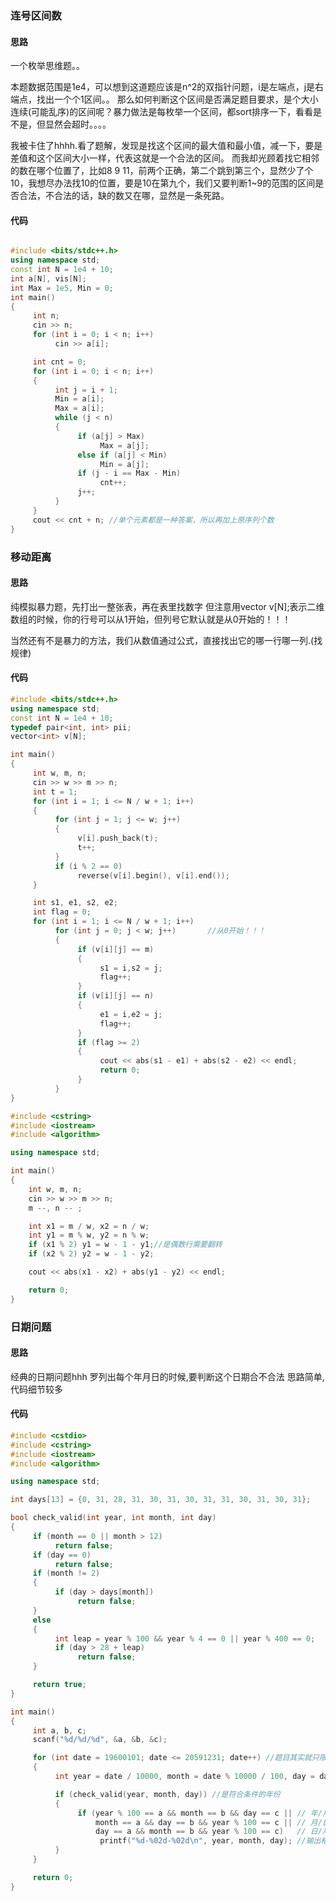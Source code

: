 ### 连号区间数

#### 思路

一个枚举思维题。。

本题数据范围是1e4，可以想到这道题应该是n^2的双指针问题，i是左端点，j是右端点，找出一个个1区间。。
那么如何判断这个区间是否满足题目要求，是个大小连续(可能乱序)的区间呢？暴力做法是每枚举一个区间，都sort排序一下，看看是不是，但显然会超时。。。。

我被卡住了hhhh.看了题解，发现是找这个区间的最大值和最小值，减一下，要是差值和这个区间大小一样，代表这就是一个合法的区间。
而我却光顾着找它相邻的数在哪个位置了，比如8 9 11，前两个正确，第二个跳到第三个，显然少了个10，我想尽办法找10的位置，要是10在第九个，我们又要判断1~9的范围的区间是否合法，不合法的话，缺的数又在哪，显然是一条死路。



#### 代码

```c++

#include <bits/stdc++.h>
using namespace std;
const int N = 1e4 + 10;
int a[N], vis[N];
int Max = 1e5, Min = 0;
int main()
{
     int n;
     cin >> n;
     for (int i = 0; i < n; i++)
          cin >> a[i];

     int cnt = 0;
     for (int i = 0; i < n; i++)
     {
          int j = i + 1;
          Min = a[i];
          Max = a[i];
          while (j < n)
          {
               if (a[j] > Max)
                    Max = a[j];
               else if (a[j] < Min)
                    Min = a[j];
               if (j - i == Max - Min)
                    cnt++;
               j++;
          }
     }
     cout << cnt + n; //单个元素都是一种答案，所以再加上原序列个数
}
```







### 移动距离



#### 思路

纯模拟暴力题，先打出一整张表，再在表里找数字
但注意用vector<int> v[N];表示二维数组的时候，你的行号可以从1开始，但列号它默认就是从0开始的！！！

当然还有不是暴力的方法，我们从数值通过公式，直接找出它的哪一行哪一列.(找规律)



#### 代码

```c++
#include <bits/stdc++.h>
using namespace std;
const int N = 1e4 + 10;
typedef pair<int, int> pii;
vector<int> v[N];

int main()
{
     int w, m, n;
     cin >> w >> m >> n;
     int t = 1;
     for (int i = 1; i <= N / w + 1; i++)
     {
          for (int j = 1; j <= w; j++)
          {
               v[i].push_back(t);
               t++;
          }
          if (i % 2 == 0)
               reverse(v[i].begin(), v[i].end());
     }

     int s1, e1, s2, e2;
     int flag = 0;
     for (int i = 1; i <= N / w + 1; i++)
          for (int j = 0; j < w; j++)		//从0开始！！！
          {
               if (v[i][j] == m)
               {
                    s1 = i,s2 = j;          
                    flag++;
               }
               if (v[i][j] == n)
               {
                    e1 = i,e2 = j;
                    flag++;
               }
               if (flag >= 2)
               {
                    cout << abs(s1 - e1) + abs(s2 - e2) << endl;
                    return 0;
               }
          }
}
```

```c++
#include <cstring>
#include <iostream>
#include <algorithm>

using namespace std;

int main()
{
    int w, m, n;
    cin >> w >> m >> n;
    m --, n -- ;

    int x1 = m / w, x2 = n / w;
    int y1 = m % w, y2 = n % w;
    if (x1 % 2) y1 = w - 1 - y1;//是偶数行需要翻转
    if (x2 % 2) y2 = w - 1 - y2;

    cout << abs(x1 - x2) + abs(y1 - y2) << endl;

    return 0;
}


```



### 日期问题

#### 思路

经典的日期问题hhh
罗列出每个年月日的时候,要判断这个日期合不合法
思路简单,代码细节较多



#### 代码

```c++
#include <cstdio>
#include <cstring>
#include <iostream>
#include <algorithm>

using namespace std;

int days[13] = {0, 31, 28, 31, 30, 31, 30, 31, 31, 30, 31, 30, 31};

bool check_valid(int year, int month, int day)
{
     if (month == 0 || month > 12)
          return false;
     if (day == 0)
          return false;
     if (month != 2)
     {
          if (day > days[month])
               return false;
     }
     else
     {
          int leap = year % 100 && year % 4 == 0 || year % 400 == 0;
          if (day > 28 + leap)
               return false;
     }

     return true;
}

int main()
{
     int a, b, c;
     scanf("%d/%d/%d", &a, &b, &c);

     for (int date = 19600101; date <= 20591231; date++) //题目其实就只限制了3种情况,check3次判断年份合不合法就好,但y总这罗列了所有年月日情况
     {
          int year = date / 10000, month = date % 10000 / 100, day = date % 100;

          if (check_valid(year, month, day)) //是符合条件的年份
          {
               if (year % 100 == a && month == b && day == c || // 年/月/日
                   month == a && day == b && year % 100 == c || // 月/日/年
                   day == a && month == b && year % 100 == c)   // 日/月/年
                    printf("%d-%02d-%02d\n", year, month, day); //输出格式
          }
     }

     return 0;
}

```

